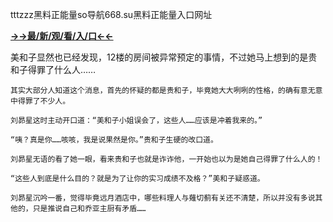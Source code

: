 tttzzz黑料正能量so导航668.su黑料正能量入口网址


**<a href="http://www.baidu.com/link?url=7_xtFUWki7hexbSrF9U18DvNUoYAjH8P5i8sQYawypq&wd">→→最/新/观/看/入/口←←</a>**


美和子显然也已经发现，12楼的房间被异常预定的事情，不过她马上想到的是贵和子得罪了什么人……

    其实大部分人知道这个消息，首先的怀疑的都是贵和子，毕竟她大大咧咧的性格，的确有意无意中得罪了不少人。

    刘昴星这时主动开口道：“美和子小姐误会了，这些人……应该是冲着我来的。”

    “咦？真是你……咳咳，我是说果然是你。”贵和子生硬的改口道。

    刘昴星无语的看了她一眼，看来贵和子也就是诈诈他，一开始也以为是她自己得罪了什么人的！

    “这些人到底是什么目的？就是为了让你的实习成绩不及格？”美和子疑惑道。

    刘昴星沉吟一番，觉得毕竟远月酒店中，哪些料理人与薙切蓟有关还不清楚，所以并没有多说其他的，只是推说自己和乔亚主厨有矛盾……
